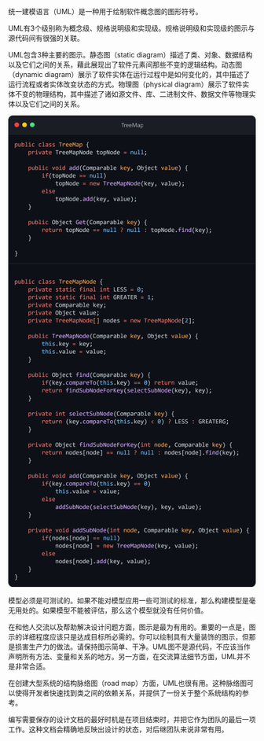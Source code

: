 统一建模语言（UML）是一种用于绘制软件概念图的图形符号。

UML有3个级别称为概念级、规格说明级和实现级。规格说明级和实现级的图示与源代码间有很强的关联。

UML包含3种主要的图示。静态图（static diagram）描述了类、对象、数据结构以及它们之间的关系，藉此展现出了软件元素间那些不变的逻辑结构。动态图（dynamic diagram）展示了软件实体在运行过程中是如何变化的，其中描述了运行流程或者实体改变状态的方式。物理图（physical diagram）展示了软件实体不变的物理结构，其中描述了诸如源文件、库、二进制文件、数据文件等物理实体以及它们之间的关系。

![](./picture/TreeMap.png)

模型必须是可测试的。如果不能对模型应用一些可测试的标准，那么构建模型是毫无用处的。如果模型不能被评估，那么这个模型就没有任何价值。

在和他人交流以及帮助解决设计问题方面，图示是最为有用的。重要的一点是，图示的详细程度应该只是达成目标所必需的。你可以绘制具有大量装饰的图示，但那是损害生产力的做法。请保持图示简单、干净。UML图不是源代码，不应该当作声明所有方法、变量和关系的地方。另一方面，在交流算法细节方面，UML并不是非常合适。

在创建大型系统的结构脉络图（road map）方面，UML也很有用。这种脉络图可以使得开发者快速找到类之间的依赖关系，并提供了一份关于整个系统结构的参考。

编写需要保存的设计文档的最好时机是在项目结束时，并把它作为团队的最后一项工作。这种文档会精确地反映出设计的状态，对后继团队来说非常有用。